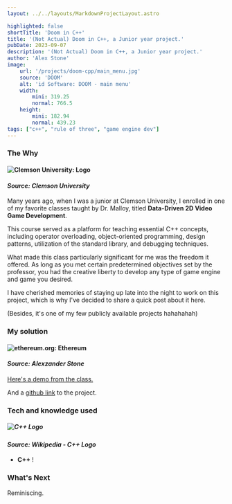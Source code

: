 ```yaml
---
layout: ../../layouts/MarkdownProjectLayout.astro

highlighted: false
shortTitle: 'Doom in C++'
title: '(Not Actual) Doom in C++, a Junior year project.'
pubDate: 2023-09-07
description: '(Not Actual) Doom in C++, a Junior year project.'
author: 'Alex Stone'
image:
    url: '/projects/doom-cpp/main_menu.jpg'
    source: 'DOOM'
    alt: 'id Software: DOOM - main menu'
    width:
        mini: 319.25
        normal: 766.5
    height:
        mini: 182.94
        normal: 439.23
tags: ["c++", "rule of three", "game engine dev"]
---
```


### The Why

#### ![Clemson University: Logo](/projects/doom-cpp/clemson.png)

#### *Source: Clemson University*


Many years ago, when I was a junior at Clemson University, I enrolled in one of my favorite classes taught by Dr. Malloy, titled **Data-Driven 2D Video Game Development**.

This course served as a platform for teaching essential C++ concepts, including operator overloading, object-oriented programming, design patterns, utilization of the standard library, and debugging techniques.

What made this class particularly significant for me was the freedom it offered. As long as you met certain predetermined objectives set by the professor, you had the creative liberty to develop any type of game engine and game you desired.

I have cherished memories of staying up late into the night to work on this project, which is why I've decided to share a quick post about it here.

(Besides, it's one of my few publicly available projects hahahahah)




### My solution

#### ![ethereum.org: Ethereum](/projects/doom-cpp/game.PNG)

#### *Source: Alexzander Stone*

[Here's a demo from the class.](https://www.youtube.com/watch?v=Az8Cz5rzXlE)

And a [github link](https://github.com/Alexzander-Stone/Doom-Remade-C--4160) to the project.


### Tech and knowledge used

##### ![C++ Logo](/projects/doom-cpp/c++.svg)

#### *Source: Wikipedia - C++ Logo*

- **C++** !

### What's Next

Reminiscing.
